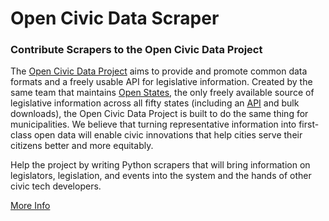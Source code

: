 # Open Civic Data Scraper

### Contribute Scrapers to the Open Civic Data Project

The [Open Civic Data Project](http://opencivicdata.org/) aims to provide and promote common data formats and a freely usable API for legislative information.  Created by the same team that maintains [Open States](http://openstates.org/), the only freely available source of legislative information across all fifty states (including an [API](http://sunlightlabs.github.io/openstates-api/) and bulk downloads), the Open Civic Data Project is built to do the same thing for municipalities. We believe that turning representative information into first-class open data will enable civic innovations that help cities serve their citizens better and more equitably.

Help the project by writing Python scrapers that will bring information on legislators, legislation, and events into the system and the hands of other civic tech developers.

[More Info](https://docs.google.com/a/codeforamerica.org/document/d/1mf_7M4uiWYM0npdRpk1FxzcWBMh3jUwAIloOZCmao1k/edit)
